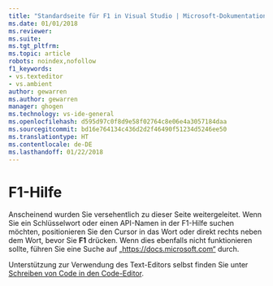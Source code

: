 ```yaml
---
title: "Standardseite für F1 in Visual Studio | Microsoft-Dokumentation"
ms.date: 01/01/2018
ms.reviewer: 
ms.suite: 
ms.tgt_pltfrm: 
ms.topic: article
robots: noindex,nofollow
f1_keywords:
- vs.texteditor
- vs.ambient
author: gewarren
ms.author: gewarren
manager: ghogen
ms.technology: vs-ide-general
ms.openlocfilehash: d595d97c0f8d9e58f02764c8e06e4a3057184daa
ms.sourcegitcommit: bd16e764134c436d2d2f46490f51234d5246ee50
ms.translationtype: HT
ms.contentlocale: de-DE
ms.lasthandoff: 01/22/2018
---
```

# F1-Hilfe

Anscheinend wurden Sie versehentlich zu dieser Seite weitergeleitet. Wenn Sie ein Schlüsselwort oder einen API-Namen in der F1-Hilfe suchen möchten, positionieren Sie den Cursor in das Wort oder direkt rechts neben dem Wort, bevor Sie **F1** drücken. Wenn dies ebenfalls nicht funktionieren sollte, führen Sie eine Suche auf „https://docs.microsoft.com“ durch.

Unterstützung zur Verwendung des Text-Editors selbst finden Sie unter [Schreiben von Code in den Code-Editor](../../ide/writing-code-in-the-code-and-text-editor.md).
